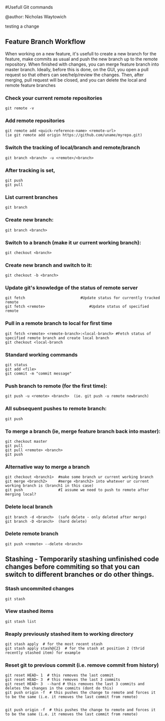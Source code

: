 #Usefull Git commands

@author: Nicholas Waytowich

testing a change
## Feature Branch Workflow
When working on a new feature, it's usefull to create a new branch for the feature,
make commits as usual and push the new branch up to the remote repository. 
When finished with changes, you can merge feature branch into master branch. Ideally,
before this is done, on the GUI, you open a pull request so that others can see/help/review
the changes. Then, after merging, pull request will be closed, and you can delete the 
local and remote feature branches


### Check your current remote repositories
    git remote -v
    
### Add remote repositories
    git remote add <quick-reference-name> <remote-url>
    (ie git remote add origin https://github.com/uname/myrepo.git)

### Switch the tracking of local/branch and remote/branch
    git branch <branch> -u <remote>/<branch>

### After tracking is set, 
    git push
    git pull

### List current branches
    git branch

### Create new branch:
    git branch <branch>
    
### Switch to a branch (make it ur current working branch):
    git checkout <branch>

### Create new branch and switch to it:
    git checkout -b <branch>
    
### Update git's knowledge of the status of remote server
    git fetch					      #Update status for currently tracked remote
    git fetch <remote>				      #Update status of specified remote

### Pull in a remote branch to local for first time
    git fetch <remote> <remote-branch>:<local-branch> #Fetch status of specified remote branch and create local branch
    git checkout <local-branch
    
### Standard working commands
    git status
    git add <file>
    git commit -m "commit message"
    
### Push branch to remote (for the first time):
    git push -u <remote> <branch>  (ie. git push -u remote newbranch)
    
### All subsequent pushes to remote branch:
    git push
    
### To merge a branch (ie, merge feature branch back into master):
    git checkout master
    git pull
    git pull <remote> <branch>
    git push

### Alternative way to merge a branch
    git checkout <branch1>  #make some branch ur current working branch
    git merge <branch2>     #merge <branch2> into whatever ur current working branch is (branch1 in this case)
    git push                #I assume we need to push to remote after merging local?
    
### Delete local branch
    git branch -d <branch>  (safe delete - only deleted after merge)
    git branch -D <branch>  (hard delete)
    
### Delete remote branch
    git push <remote> --delete <branch>
    
## Stashing - Temporarily stashing unfinished code changes before commiting so that you can switch to different branches or do other things. 

### Stash uncommited changes
    git stash
    
### View stashed items
    git stash list

### Reaply previously stashed item to working directory
    git stash apply  # for the most recent stash
    git stash apply stash@{2}  # for the stash at position 2 (thrid recently stashed item) for example


### Reset git to previous commit (i.e. remove commit from history)
    git reset HEAD~ 1  # this removes the last commit
    git reset HEAD~ 3  # this removes the last 3 commits
    git reset HEAD~ 3  --hard # this removes the last 3 commits and deletes the changes in the commits (dont do this)
    git push origin -f  # this pushes the change to remote and forces it to be the same (i.e. it removes the last commit from remote)


    git push origin -f  # this pushes the change to remote and forces it to be the same (i.e. it removes the last commit from remote)
    

